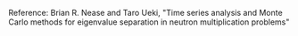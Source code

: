 Reference: Brian R. Nease and Taro Ueki, "Time series analysis and Monte Carlo methods for eigenvalue separation in neutron multiplication problems"

